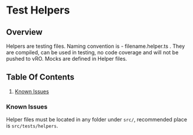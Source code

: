 # Test Helpers

## Overview

Helpers are testing files. Naming convention is - filename.helper.ts . They are compiled, can be used in testing, no code coverage and will not be pushed to vRO. Mocks are defined in Helper files.

## Table Of Contents

1. [Known Issues](#known-issues)

### Known Issues

Helper files must be located in any folder under `src/`, recommended place is `src/tests/helpers`.
